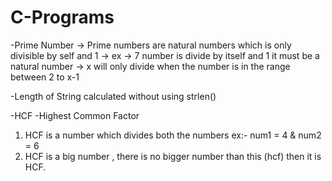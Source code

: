 # C-Programs

-Prime Number 
-> Prime numbers are natural numbers which is only divisible by self and 1 
-> ex -> 7 number is divide by itself and 1 it must be a natural number
-> x will only divide when the number is in the range between 2 to x-1

-Length of String calculated without using strlen()

-HCF 
  -Highest Common Factor 
  1. HCF is a number which divides both the numbers ex:- num1 = 4 & num2 = 6
  2. HCF is a big number , there is no bigger number than this (hcf) then it is HCF.
  

